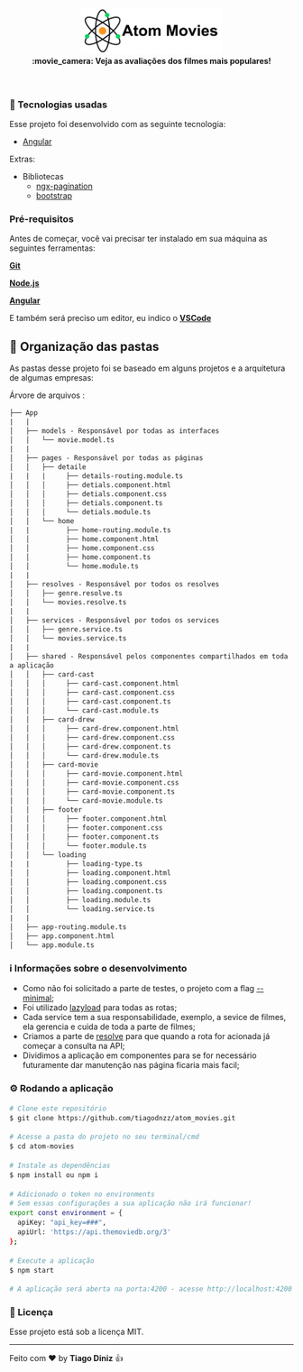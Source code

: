 <h4 align="center">
<img src="./src/assets/img/logo.png" width="250px" /><br>
 <b>:movie_camera: Veja as avaliações dos filmes mais populares!</b>
</h4>

<br>

### :rocket: Tecnologias usadas
Esse projeto foi desenvolvido com as seguinte tecnologia:
- [Angular](https://angular.io/)

Extras:
- Bibliotecas
  - [ngx-pagination](https://www.npmjs.com/package/ngx-pagination)
  - [bootstrap](https://www.npmjs.com/package/bootstrap)

### Pré-requisitos

Antes de começar, você vai precisar ter instalado em sua máquina as seguintes ferramentas:

<b>[Git](https://git-scm.com)</b>

<b>[Node.js](https://nodejs.org/en/)</b>

<b>[Angular](https://angular.io/)</b>

E também será preciso um editor, eu indico o <b>[VSCode](https://code.visualstudio.com/)</b>

## :file_folder: Organização das pastas

As pastas desse projeto foi se baseado em alguns projetos e a arquitetura de algumas empresas:

Árvore de arquivos :
```
├── App
|   |
│   ├── models - Responsável por todas as interfaces
│   │   └── movie.model.ts
|   |
│   ├── pages - Responsável por todas as páginas
│   │   ├── detaile
|   |   |     ├── details-routing.module.ts
│   │   │     ├── detials.component.html
│   │   │     ├── detials.component.css
│   │   │     ├── detials.component.ts
│   │   │     └── detials.module.ts
│   │   └── home
|   |         ├── home-routing.module.ts
│   │         ├── home.component.html
│   │         ├── home.component.css
│   │         ├── home.component.ts
│   │         └── home.module.ts
|   |
│   ├── resolves - Responsável por todos os resolves
│   │   ├── genre.resolve.ts
│   │   └── movies.resolve.ts
|   |
│   ├── services - Responsável por todos os services
│   │   ├── genre.service.ts
│   │   └── movies.service.ts
|   |
│   ├── shared - Responsável pelos componentes compartilhados em toda a aplicação
│   │   ├── card-cast
│   │   │     ├── card-cast.component.html
│   │   │     ├── card-cast.component.css
│   │   │     ├── card-cast.component.ts
│   │   │     └── card-cast.module.ts
│   │   ├── card-drew
│   │   │     ├── card-drew.component.html
│   │   │     ├── card-drew.component.css
│   │   │     ├── card-drew.component.ts
│   │   │     └── card-drew.module.ts
│   │   ├── card-movie
│   │   │     ├── card-movie.component.html
│   │   │     ├── card-movie.component.css
│   │   │     ├── card-movie.component.ts
│   │   │     └── card-movie.module.ts
│   │   ├── footer
│   │   │     ├── footer.component.html
│   │   │     ├── footer.component.css
│   │   │     ├── footer.component.ts
│   │   │     └── footer.module.ts
│   │   └── loading
|   |         ├── loading-type.ts
│   │         ├── loading.component.html
│   │         ├── loading.component.css
│   │         ├── loading.component.ts
│   │         ├── loading.module.ts
│   │         └── loading.service.ts
|   |
│   ├── app-routing.module.ts
│   ├── app.component.html
│   └── app.module.ts

```

### :information_source: Informações sobre o desenvolvimento

- Como não foi solicitado a parte de testes, o projeto com a flag [--minimal](https://angular.io/cli/new);
- Foi utilizado [lazyload](https://angular.io/guide/lazy-loading-ngmodules) para todas as rotas;
- Cada service tem a sua responsabilidade, exemplo, a sevice de filmes, ela gerencia e cuida de toda a parte de filmes;
- Criamos a parte de [resolve](https://angular.io/api/router/Resolve) para que quando a rota for acionada já começar a consulta na API;
- Dividimos a aplicação em componentes para se for necessário futuramente dar manutenção nas página ficaria mais facil;


### :gear: Rodando a aplicação

```bash
# Clone este repositório
$ git clone https://github.com/tiagodnzz/atom_movies.git

# Acesse a pasta do projeto no seu terminal/cmd
$ cd atom-movies

# Instale as dependências
$ npm install ou npm i

# Adicionado o token no environments
# Sem essas configurações a sua aplicação não irá funcionar!
export const environment = {
  apiKey: "api_key=###",
  apiUrl: 'https://api.themoviedb.org/3'
};

# Execute a aplicação
$ npm start

# A aplicação será aberta na porta:4200 - acesse http://localhost:4200
```

### :memo: Licença

Esse projeto está sob a licença MIT.

---

Feito com :heart: by **Tiago Diniz** :thumbsup:
